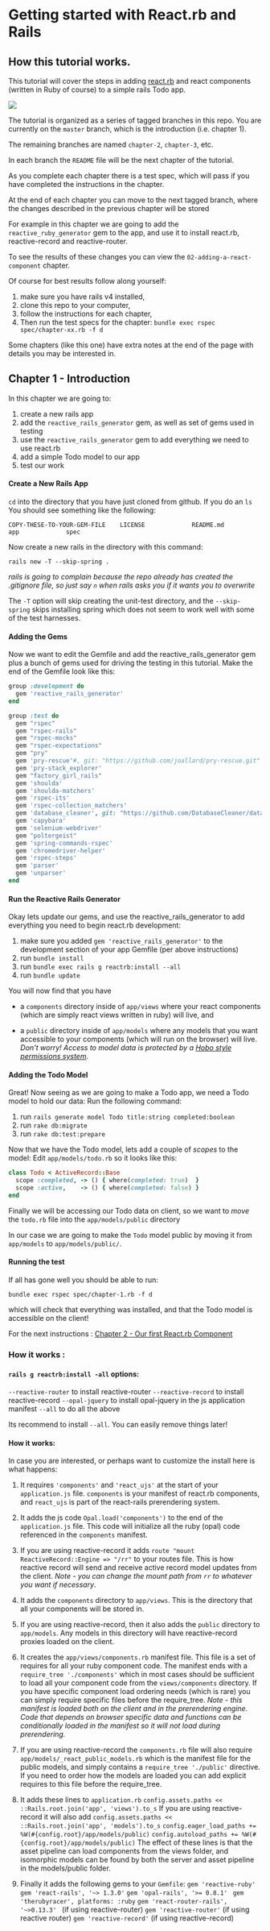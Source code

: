 # Getting started with React.rb and Rails

## How this tutorial works.

This tutorial will cover the steps in adding [react.rb](http://reactrb.org) and react components (written in Ruby of course) to a simple rails Todo app. 

![](todo-chapter-1.png?raw=true)

The tutorial is organized as a series of tagged branches in this repo.  You are currently on the `master` branch, which is the introduction (i.e. chapter 1).

The remaining branches are named `chapter-2`, `chapter-3`, etc.

In each branch the `README` file will be the next chapter of the tutorial.

As you complete each chapter there is a test spec, which will pass if you have completed the instructions in the chapter.

At the end of each chapter you can move to the next tagged branch, where the changes described in the previous chapter will be stored

For example in this chapter we are going to add the `reactive_ruby_generator` gem to the app, and use it to install react.rb, reactive-record and reactive-router.

To see the results of these changes you can view the `02-adding-a-react-component` chapter.

Of course for best results follow along yourself:

1. make sure you have rails v4 installed,
2. clone this repo to your computer,
3. follow the instructions for each chapter,
4. Then run the test specs for the chapter: `bundle exec rspec spec/chapter-xx.rb -f d`

Some chapters (like this one) have extra notes at the end of the page with details you may be interested in.

## Chapter 1 - Introduction

In this chapter we are going to:

1. create a new rails app
2. add the `reactive_rails_generator` gem, as well as set of gems used in testing
3. use the `reactive_rails_generator` gem to add everything we need to use react.rb
4. add a simple Todo model to our app
5. test our work

#### Create a New Rails App

`cd` into the directory that you have just cloned from github.  If you do an `ls` You should see something like the following:

`COPY-THESE-TO-YOUR-GEM-FILE	LICENSE				README.md			app				spec`

Now create a new rails in the directory with this command:

`rails new -T --skip-spring .`

*rails is going to complain because the repo already has created the .gitignore file, so just say `n` when rails asks you if it wants you to overwrite*

The `-T` option will skip creating the unit-test directory, and the `--skip-spring` skips installing spring which does not seem to work well
with some of the test harnesses.

#### Adding the Gems

Now we want to edit the Gemfile and add the reactive_rails_generator gem plus a bunch of gems used for driving the testing in this tutorial.  Make the end of the Gemfile look like this:

```ruby
group :development do
  gem 'reactive_rails_generator'
end

group :test do
  gem "rspec"
  gem "rspec-rails"
  gem "rspec-mocks"
  gem "rspec-expectations"
  gem "pry"
  gem 'pry-rescue'#, git: "https://github.com/joallard/pry-rescue.git"
  gem 'pry-stack_explorer'
  gem "factory_girl_rails"
  gem 'shoulda'
  gem 'shoulda-matchers'
  gem 'rspec-its'
  gem 'rspec-collection_matchers'
  gem 'database_cleaner', git: "https://github.com/DatabaseCleaner/database_cleaner.git"
  gem 'capybara'
  gem 'selenium-webdriver'
  gem "poltergeist"
  gem 'spring-commands-rspec'
  gem 'chromedriver-helper'
  gem 'rspec-steps'
  gem 'parser'
  gem 'unparser'
end
```

#### Run the Reactive Rails Generator

Okay lets update our gems, and use the reactive_rails_generator to add everything you need to begin react.rb development:

1. make sure you added `gem 'reactive_rails_generator'` to the development section of your app Gemfile (per above instructions)
2. run `bundle install`
3. run `bundle exec rails g reactrb:install --all`
4. run `bundle update`

You will now find that you have

* a `components` directory inside of `app/views` where your react components (which are simply react views written in ruby) will live, and

* a `public` directory inside of `app/models` where any models that you want accessible to your components (which will run on the browser) will live.
*Don't worry!  Access to model data is protected by a [Hobo style permissions system](http://hobocentral.net/manual/permissions).*

#### Adding the Todo Model

Great!  Now seeing as we are going to make a Todo app, we need a Todo model to hold our data:  Run the following command:

1. run `rails generate model Todo title:string completed:boolean`
2. run `rake db:migrate`
3. run `rake db:test:prepare`

Now that we have the Todo model, lets add a couple of *scopes* to the model:  Edit `app/models/todo.rb` so it looks like this:

```ruby
class Todo < ActiveRecord::Base
  scope :completed, -> () { where(completed: true)  }
  scope :active,    -> () { where(completed: false) }
end
```

Finally we will be accessing our Todo data on client, so we want to *move* the `todo.rb` file into the `app/models/public` directory

In our case we are going to make the `Todo` model public by moving it from  `app/models` to `app/models/public/`.

#### Running the test

If all has gone well you should be able to run:

`bundle exec rspec spec/chapter-1.rb -f d`

which will check that everything was installed, and that the Todo model is accessible on the client!

For the next instructions : [Chapter 2 - Our first React.rb Component](https://github.com/reactive-ruby/todo-tutorial/blob/chapter-2/README.md)


### How it works :

#### `rails g reactrb:install -all` options:


`--reactive-router` to install reactive-router
`--reactive-record` to install reactive-record
`--opal-jquery` to install opal-jquery in the js application manifest
`--all` to do all the above

Its recommend to install `--all`.  You can easily remove things later!

#### How it works:

In case you are interested, or perhaps want to customize the install here is what happens:

1. It requires `'components'` and `'react_ujs'` at the start of your `application.js` file.  `components` is your manifest of react.rb components, and `react_ujs` is part of the react-rails prerendering system.

2. It adds the js code `Opal.load('components')` to the end of the `application.js` file.  This code will initialize all the ruby (opal) code referenced in the `components` manifest.

3. If you are using reactive-record it adds
`route "mount ReactiveRecord::Engine => "/rr"`
to your routes file.  This is how reactive record will send and receive active record model updates from the client.  *Note - you can change the mount path from `rr` to whatever you want if necessary*.

4. It adds the `components` directory to `app/views`.  This is the directory that all your components will be stored in.

5. If you are using reactive-record, then it also adds the `public` directory to `app/models`.  Any models in this directory will have reactive-record proxies loaded on the client.

6. It creates the `app/views/components.rb` manifest file.  This file is a set of requires for all your ruby component code.  The manifest ends with a `require_tree './components'`
which in most cases should be sufficient to load all your component code from the `views/components` directory.  If you have specific component load ordering needs (which is rare) you can simply require specific files before the require_tree.  *Note - this manifest is loaded both on the client and in the prerendering engine.  Code that depends on browser specific data and functions can be conditionally loaded in the manifest so it will not load during prerendering.*

7. If you are using reactive-record the `components.rb` file will also require `app/models/_react_public_models.rb` which is the manifest file for the public models, and simply contains a `require_tree './public'` directive. If you need to order how the models are loaded you can add explicit requires to this file before the require_tree.

9. It adds these lines to `application.rb`
`config.assets.paths << ::Rails.root.join('app', 'views').to_s`
If you are using reactive-record it will also add
`config.assets.paths << ::Rails.root.join('app', 'models').to_s`
`config.eager_load_paths += %W(#{config.root}/app/models/public)`
`config.autoload_paths += %W(#{config.root}/app/models/public)`
The effect of these lines is that the asset pipeline can load components from the views folder, and
isomorphic models can be found by both the server and asset pipeline in the models/public folder.

8. Finally it adds the following gems to your `Gemfile`:
  `gem 'reactive-ruby'`
  `gem 'react-rails', '~> 1.3.0'`
  `gem 'opal-rails', '>= 0.8.1' `
  `gem 'therubyracer', platforms: :ruby`
  `gem 'react-router-rails', '~>0.13.3' ` (if using reactive-router)
  `gem 'reactive-router'` (if using reactive router)
  `gem 'reactive-record'` (if using reactive-record)
